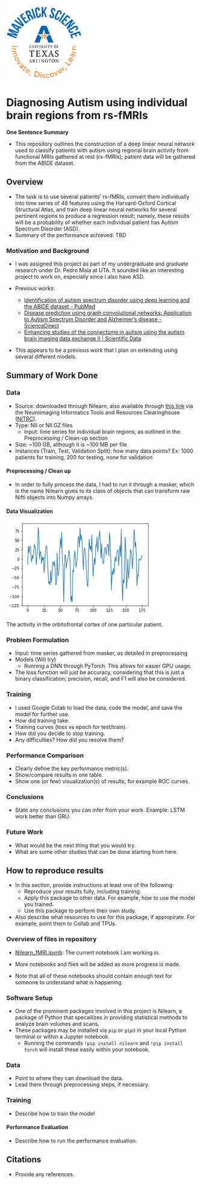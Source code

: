 ![](UTA-DataScience-Logo.png)

# Diagnosing Autism using individual brain regions from rs-fMRIs

**One Sentence Summary**
* This repository outlines the construction of a deep linear neural network used to classify patients with autism using regional brain activity from functional MRIs gathered at rest (rs-fMRIs); patient data will be gathered from the ABIDE dataset. 

## Overview

* The task is to use several patients’ rs-fMRIs, convert them individually into time series of 48 features using the Harvard-Oxford Cortical Structural Atlas, and train deep linear neural networks for several pertinent regions to produce a regression result; namely, these results will be a probability of whether each individual patient has Autism Spectrum Disorder (ASD).  
* Summary of the performance achieved: TBD 

### Motivation and Background

* I was assigned this project as part of my undergraduate and graduate research under Dr. Pedro Maia at UTA. It sounded like an interesting project to work on, especially since I also have ASD. 

* Previous works:
  * [Identification of autism spectrum disorder using deep learning and the ABIDE dataset - PubMed](https://pubmed.ncbi.nlm.nih.gov/29034163/)
  * [Disease prediction using graph convolutional networks: Application to Autism Spectrum Disorder and Alzheimer’s disease - ScienceDirect](https://www.sciencedirect.com/science/article/abs/pii/S1361841518303554)
  * [Enhancing studies of the connectome in autism using the autism brain imaging data exchange II | Scientific Data](https://www.nature.com/articles/sdata201710)
* This appears to be a previous work that I plan on extending using several different models. 

## Summary of Work Done

### Data


* Source: downloaded through Nilearn, also available through [this link](http://fcon_1000.projects.nitrc.org/indi/abide/abide_II.html) via the Neuroimaging Informatics Tools and Resources Clearinghouse ([NITRC](http://nitrc.org)).
* Type: NII or NII.GZ files
  * Input: time series for individual brain regions, as outlined in the Preprocessing / Clean-up section
* Size: ~100 GB, although it is ~100 MB per file
* Instances (Train, Test, Validation Split): how many data points? Ex: 1000 patients for training, 200 for testing, none for validation

#### Preprocessing / Clean up

* In order to fully process the data, I had to run it through a masker, which is the name Nilearn gives to its class of objects that can transform raw Nifti objects into Numpy arrays.

#### Data Visualization

![](NYU_0051002_OFC_standardFALSE.png)

The activity in the orbitofrontal cortex of one particular patient.

### Problem Formulation

* Input: time series gathered from masker, as detailed in preprocessing
* Models (Will try)
    * Running a DNN through PyTorch. This allows for easier GPU usage.
* The loss function will just be accuracy, considering that this is just a binary classification; precision, recall, and F1 will also be considered.

### Training

* I used Google Colab to load the data, code the model, and save the model for further use.
* How did training take.
* Training curves (loss vs epoch for test/train).
* How did you decide to stop training.
* Any difficulties? How did you resolve them?

### Performance Comparison

* Clearly define the key performance metric(s).
* Show/compare results in one table.
* Show one (or few) visualization(s) of results, for example ROC curves.

### Conclusions

* State any conclusions you can infer from your work. Example: LSTM work better than GRU.

### Future Work

* What would be the next thing that you would try.
* What are some other studies that can be done starting from here.

## How to reproduce results

* In this section, provide instructions at least one of the following:
   * Reproduce your results fully, including training.
   * Apply this package to other data. For example, how to use the model you trained.
   * Use this package to perform their own study.
* Also describe what resources to use for this package, if appropirate. For example, point them to Collab and TPUs.

### Overview of files in repository

* [Nilearn_fMRI.ipynb](https://github.com/j4yb1rd/DATA4380-IndividualProject/blob/main/Nilearn_fMRI.ipynb): The current notebook I am working in.
* More notebooks and files will be added as more progress is made.

* Note that all of these notebooks should contain enough text for someone to understand what is happening.

### Software Setup
* One of the prominent packages involved in this project is Nilearn, a package of Python that specailizes in providing statistical methods to analyze brain volumes and scans.
* These packages may be installed via `pip` or `pip3` in your local Python terminal or within a Jupyter notebook.
  * Running the commands `!pip install nilearn` and `!pip install torch` will install these easily within your notebook. 

### Data

* Point to where they can download the data.
* Lead them through preprocessing steps, if necessary.

### Training

* Describe how to train the model

#### Performance Evaluation

* Describe how to run the performance evaluation.


## Citations

* Provide any references.






